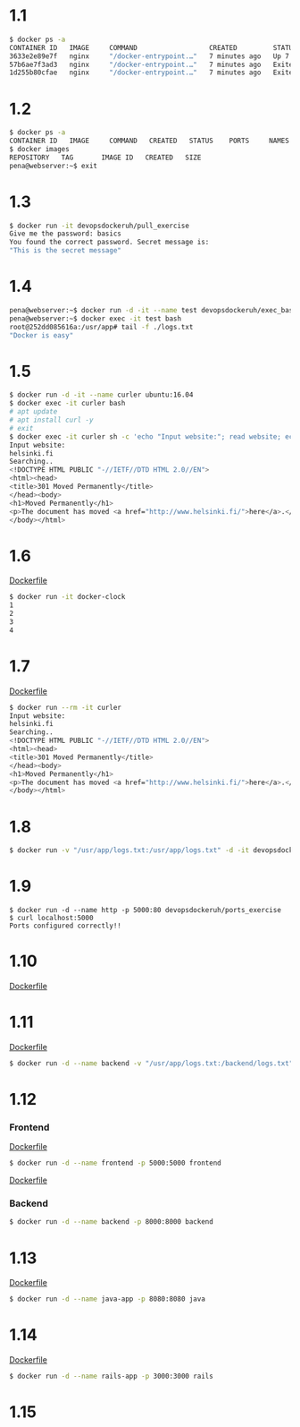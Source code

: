 # 1.1

```bash
$ docker ps -a
CONTAINER ID   IMAGE     COMMAND                  CREATED         STATUS                     PORTS     NAMES
3633e2e89e7f   nginx     "/docker-entrypoint.…"   7 minutes ago   Up 7 minutes               80/tcp    condescending_wescoff
57b6ae7f3ad3   nginx     "/docker-entrypoint.…"   7 minutes ago   Exited (0) 7 minutes ago             elated_zhukovsky
1d255b80cfae   nginx     "/docker-entrypoint.…"   7 minutes ago   Exited (0) 7 minutes ago             sleepy_dewdney
```

# 1.2

```bash
$ docker ps -a
CONTAINER ID   IMAGE     COMMAND   CREATED   STATUS    PORTS     NAMES
$ docker images
REPOSITORY   TAG       IMAGE ID   CREATED   SIZE
pena@webserver:~$ exit
```

# 1.3

```bash
$ docker run -it devopsdockeruh/pull_exercise
Give me the password: basics
You found the correct password. Secret message is:
"This is the secret message"
```

# 1.4

```bash
pena@webserver:~$ docker run -d -it --name test devopsdockeruh/exec_bash_exercise
pena@webserver:~$ docker exec -it test bash
root@252dd085616a:/usr/app# tail -f ./logs.txt
"Docker is easy"
```

# 1.5
```bash
$ docker run -d -it --name curler ubuntu:16.04
$ docker exec -it curler bash
# apt update
# apt install curl -y
# exit
$ docker exec -it curler sh -c 'echo "Input website:"; read website; echo "Searching.."; sleep 1; curl http://$website;'
Input website:
helsinki.fi
Searching..
<!DOCTYPE HTML PUBLIC "-//IETF//DTD HTML 2.0//EN">
<html><head>
<title>301 Moved Permanently</title>
</head><body>
<h1>Moved Permanently</h1>
<p>The document has moved <a href="http://www.helsinki.fi/">here</a>.</p>
</body></html>
```

# 1.6

[Dockerfile](/part1/Dockerfiles/1.6_Dockerfile)

```bash
$ docker run -it docker-clock
1
2
3
4
```

# 1.7

[Dockerfile](/part1/Dockerfiles/1.7_Dockerfile)

```bash
$ docker run --rm -it curler
Input website:
helsinki.fi
Searching..
<!DOCTYPE HTML PUBLIC "-//IETF//DTD HTML 2.0//EN">
<html><head>
<title>301 Moved Permanently</title>
</head><body>
<h1>Moved Permanently</h1>
<p>The document has moved <a href="http://www.helsinki.fi/">here</a>.</p>
</body></html>
```

# 1.8

```bash
$ docker run -v "/usr/app/logs.txt:/usr/app/logs.txt" -d -it devopsdockeruh/first_volume_exercise
```

# 1.9

```console
$ docker run -d --name http -p 5000:80 devopsdockeruh/ports_exercise
$ curl localhost:5000
Ports configured correctly!!
```

# 1.10

[Dockerfile](/part1/Dockerfiles/1.10_Dockerfile)

# 1.11

[Dockerfile](/part1/Dockerfiles/1.11_Dockerfile)

```bash
$ docker run -d --name backend -v "/usr/app/logs.txt:/backend/logs.txt" -p 8000:8000 backend
```

# 1.12

### Frontend

[Dockerfile](/part1/Dockerfiles/1.12_frontend_Dockerfile)

```bash
$ docker run -d --name frontend -p 5000:5000 frontend 
```
[Dockerfile](/part1/Dockerfiles/1.12_backend_Dockerfile)


### Backend
```bash
$ docker run -d --name backend -p 8000:8000 backend
```

# 1.13

[Dockerfile](/part1/Dockerfiles/1.13_Dockerfile)

```bash
$ docker run -d --name java-app -p 8080:8080 java
```

# 1.14

[Dockerfile](/part1/Dockerfiles/1.14_Dockerfile)

```bash
$ docker run -d --name rails-app -p 3000:3000 rails
```

# 1.15


